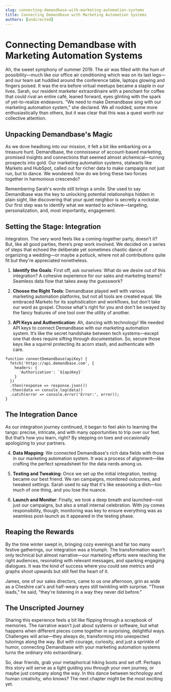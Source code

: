 ```yaml
---
slug: connecting-demandbase-with-marketing-automation-systems
title: Connecting Demandbase with Marketing Automation Systems
authors: [undirected]
---
```



# Connecting Demandbase with Marketing Automation Systems

Ah, the sweet symphony of summer 2019. The air was filled with the hum of possibility—much like our office air conditioning which was on its last legs—and our team sat huddled around the conference table, laptops glowing and fingers poised. It was the era before virtual meetups became a staple in our lives. Sarah, our resident marketer extraordinaire with a penchant for coffee that could rival an entire café, leaned forward, eyes glinting with the spark of yet-to-realize endeavors. "We need to make Demandbase sing with our marketing automation system," she declared. We all nodded, some more enthusiastically than others, but it was clear that this was a quest worth our collective attention.

## Unpacking Demandbase's Magic

As we dove headlong into our mission, it felt a bit like embarking on a treasure hunt. Demandbase, the connoisseur of account-based marketing, promised insights and connections that seemed almost alchemical—turning prospects into gold. Our marketing automation systems, stalwarts like Marketo and HubSpot, called out for richer data to make campaigns not just run, but to dance. We wondered: how do we bring these two forces together in harmonious crescendo?

Remembering Sarah's words still brings a smile. She used to say Demandbase was the key to unlocking potential relationships hidden in plain sight, like discovering that your quiet neighbor is secretly a rockstar. Our first step was to identify what we wanted to achieve—targeting, personalization, and, most importantly, engagement.

## Setting the Stage: Integration

Integration. The very word feels like a coming-together party, doesn’t it? But, like all good parties, there’s prep work involved. We decided on a series of steps that echoed the deliberate yet sometimes chaotic dance of organizing a wedding—or maybe a potluck, where not all contributions quite fit but they're appreciated nonetheless.

1. **Identify the Goals**: First off, ask ourselves: What do we desire out of this integration? A cohesive experience for our sales and marketing teams? Seamless data flow that takes away the guesswork?

2. **Choose the Right Tools**: Demandbase played well with various marketing automation platforms, but not all tools are created equal. We embraced Marketo for its sophistication and workflows, but don't take our word as gospel. Choose what's right for you and don't be swayed by the fancy features of one tool over the utility of another.

3. **API Keys and Authentication**: Ah, dancing with technology! We needed API keys to connect Demandbase with our marketing automation system. It’s like the secret handshake between tech systems—except one that does require sifting through documentation. So, secure those keys like a squirrel protecting its acorn stash, and authenticate with care.

```
function connectDemandbase(apiKey) {
  fetch('https://api.demandbase.com', {
    headers: {
      'Authorization': `${apiKey}`
    }
  })
  .then(response => response.json())
  .then(data => console.log(data))
  .catch(error => console.error('Error:', error));
}
```

## The Integration Dance

As our integration journey continued, it began to feel akin to learning the tango: precise, intricate, and with many opportunities to trip over our feet. But that’s how you learn, right? By stepping on toes and occasionally apologizing to your partners.

4. **Data Mapping**: We connected Demandbase's rich data fields with those in our marketing automation system. It was a process of alignment—like crafting the perfect spreadsheet for the data nerds among us.

5. **Testing and Tweaking**: Once we set up the initial integration, testing became our best friend. We ran campaigns, monitored outcomes, and tweaked settings. Sarah used to say that it's like seasoning a dish—too much of one thing, and you lose the nuance.

6. **Launch and Monitor**: Finally, we took a deep breath and launched—not just our campaigns, but also a small internal celebration. With joy comes responsibility, though; monitoring was key to ensure everything was as seamless post-launch as it appeared in the testing phase.

## Reaping the Rewards

By the time winter swept in, bringing cozy evenings and far too many festive gatherings, our integration was a triumph. The transformation wasn’t only technical but almost narrative—our marketing efforts were reaching the right audiences, resonating with relevant messages, and sparking engaging dialogues. It was the kind of success where you could see metrics and graphs shoot upwards but still feel the heart of it.

James, one of our sales directors, came to us one afternoon, grin as wide as a Cheshire cat's and half-weary eyes still twinkling with surprise. "Those leads," he said, "they're listening in a way they never did before."

## The Unscripted Journey

Sharing this experience feels a bit like flipping through a scrapbook of memories. The narrative wasn’t just about systems or software, but what happens when different pieces come together in surprising, delightful ways. Challenges will arise—they always do, transforming into unexpected tutorings along the way. But with courage, curiosity, and just a sprinkle of humor, connecting Demandbase with your marketing automation systems turns the ordinary into extraordinary.

So, dear friends, grab your metaphorical hiking boots and set off. Perhaps this story will serve as a light guiding you through your own journey, or maybe just company along the way. In this dance between technology and human creativity, who knows? The next chapter might be the most exciting yet.